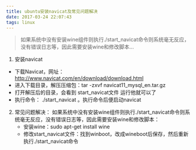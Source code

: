 ```yaml
---
title: ubuntu安装navicat及常见问题解决
date: 2017-03-24 22:07:43
tags: linux
---
```


> 如果系统中没有安装wine组件则执行./start_navicat命令则系统毫无反应，没有错误日志等，因此需要安装wine和修改脚本...
<!-- more --> 

1. 安装navicat
  - 下载Navicat，网址：http://www.navicat.com/en/download/download.html 
  - 进入下载目录，解压压缩包：tar -zxvf  navicat11_mysql_en.tar.gz
  - 打开解压后的目录，会看到 start_navicat文件  运行他就可以了
  - 执行命令： ./start_navicat  。执行命令后便启动navicat
2. 常见问题解决：
 如果系统中没有安装wine组件则执行./start_navicat命令则系统毫无反应，没有错误日志等，因此需要安装wine和修改脚本：
   - 安装wine：sudo apt-get install wine
   - 修改start_navicat文件：找到winboot，改成wineboot后保存，然后重新执行./start_navicat命令
